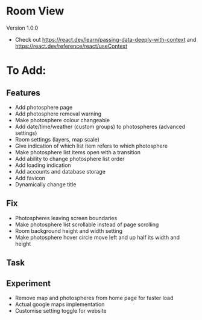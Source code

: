 # Room View
Version 1.0.0

- Check out https://react.dev/learn/passing-data-deeply-with-context and https://react.dev/reference/react/useContext

# To Add:

## Features
- Add photosphere page
- Add photosphere removal warning
- Make photosphere colour changeable
- Add date/time/weather (custom groups) to photospheres (advanced settings)
- Room settings (layers, map scale)
- Give indication of which list item refers to which photosphere
- Make photosphere list items open with a transition
- Add ability to change photosphere list order
- Add loading indication
- Add accounts and database storage
- Add favicon
- Dynamically change title

## Fix
- Photospheres leaving screen boundaries
- Make photosphere list scrollable instead of page scrolling
- Room background height and width setting
- Make photosphere hover circle move left and up half its width and height

## Task

## Experiment
- Remove map and photospheres from home page for faster load
- Actual google maps implementation
- Customise setting toggle for website
